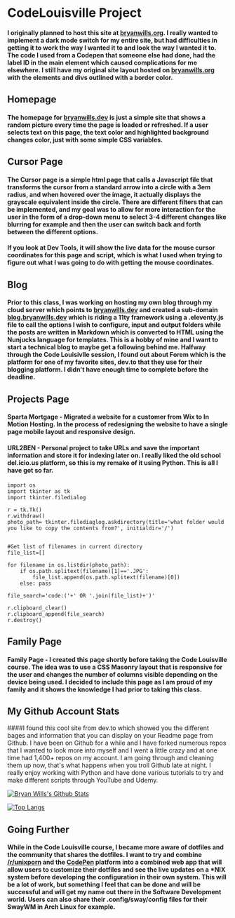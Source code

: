 # CodeLouisville Project

#### I originally planned to host this site at [bryanwills.org](https://bryanwills.org). I really wanted to implement a dark mode switch for my entire site, but had difficulties in getting it to work the way I wanted it to and look the way I wanted it to. The code I used from a Codepen that someone else had done, had the label ID in the main element which caused complications for me elsewhere. I still have my original site layout hosted on [bryanwills.org](https://bryanwills.org) with the elements and divs outlined with a border color.

## Homepage

#### The homepage for [bryanwills.dev](https://bryanwills.dev) is just a simple site that shows a random picture every time the page is loaded or refreshed. If a user selects text on this page, the text color and highlighted background changes color, just with some simple CSS variables.

## Cursor Page

#### The Cursor page is a simple html page that calls a Javascript file that transforms the cursor from a standard arrow into a circle with a 3em radius, and when hovered over the image, it actually displays the grayscale equivalent inside the circle. There are different filters that can be implemented, and my goal was to allow for more interaction for the user in the form of a drop-down menu to select 3-4 different changes like blurring for example and then the user can switch back and forth between the different options. 

#### If you look at Dev Tools, it will show the live data for the mouse cursor coordinates for this page and script, which is what I used when trying to figure out what I was going to do with getting the mouse coordinates.

## Blog
#### Prior to this class, I was working on hosting my own blog through my cloud server which points to [bryanwills.dev](https://bryanwills.dev) and created a sub-domain [blog.bryanwills.dev](https://blog.bryanwills.dev) which is riding a 11ty framework using a .eleventy.js file to call the options I wish to configure, input and output folders while the posts are written in Markdown which is converted to HTML using the Nunjucks language for templates. This is a hobby of mine and I want to start a technical blog to maybe get a following behind me. Halfway through the Code Louisivlle session, I found out about Forem which is the platform for one of my favorite sites, dev.to that they use for their blogging platform. I didn't have enough time to complete before the deadline.

## Projects Page
#### Sparta Mortgage - Migrated a website for a customer from Wix to In Motion Hosting. In the process of redesigning the website to have a single page mobile layout and responsive design.

#### URL2BEN - Personal project to take URLs and save the important information and store it for indexing later on. I really liked the old school del.icio.us platform, so this is my remake of it using Python. This is all I have got so far.

```
import os
import tkinter as tk
import tkinter.filedialog

r = tk.Tk()
r.withdraw()
photo_path= tkinter.filediaglog.askdirectory(title='what folder would you like to copy the contents from?', initialdir='/')


#Get list of filenames in current directory
file_list=[]

for filename in os.listdir(photo_path):
    if os.path.splitext(filename)[1]=='.JPG':
        file_list.append(os.path.splitext(filename)[0])
    else: pass

file_search='code:('+' OR '.join(file_list)+')'

r.clipboard_clear()
r.clipboard_append(file_search)
r.destroy()
```

## Family Page
#### Family Page - I created this page shortly before taking the Code Louisville course. The idea was to use a CSS Masonry layout that is responsive for the user and changes the number of columns visible depending on the device being used. I decided to include this page as I am proud of my family and it shows the knowledge I had prior to taking this class.

## My Github Account Stats
####I found this cool site from dev.to which showed you the different bages and information that you can display on your Readme page from Github. I have been on Github for a while and I have forked numerous repos that I wanted to look more into myself and I went a little crazy and at one time had 1,400+ repos on my account. I am going through and cleaning them up now, that's what happens when you troll Github late at night. I really enjoy working with Python and have done various tutorials to try and make different scripts through YouTube and Udemy. 

[![Bryan Wills's Github 
Stats](https://github-readme-stats.vercel.app/api?username=bryanwills&hide=prs&show_icons=true&theme=monokai&count_private=true)](https://github.com/bryanwills/github-readme-stats)

[![Top Langs](https://github-readme-stats.vercel.app/api/top-langs/?username=bryanwills&layout=compact&theme=monokai)](https://github.com/bryanwills/github-readme-stats)

## Going Further
#### While in the Code Louisville course, I became more aware of dotfiles and the community that shares the dotfiles. I want to try and combine [/r/unixporn](https://www.reddit.com/r/unixporn/) and the [CodePen](https://www.codepen.io) platform into a combined web app that will allow users to customize their dotfiles and see the live updates on a *NIX system before developing the configuration in their own system. This will be a lot of work, but something I feel that can be done and will be successful and will get my name out there in the Software Development world. Users can also share their .config/sway/config files for their SwayWM in Arch Linux for example. 
